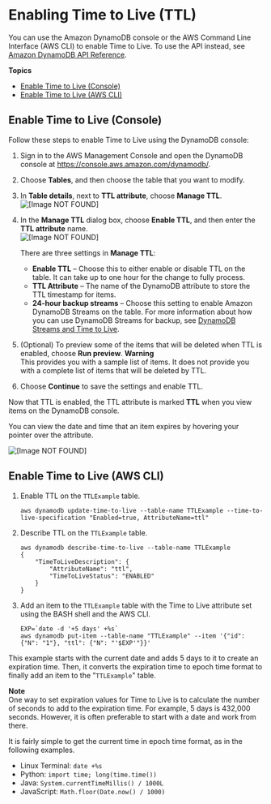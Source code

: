 # Enabling Time to Live \(TTL\)<a name="time-to-live-ttl-how-to"></a>

You can use the Amazon DynamoDB console or the AWS Command Line Interface \(AWS CLI\) to enable Time to Live\. To use the API instead, see [Amazon DynamoDB API Reference](https://docs.aws.amazon.com/amazondynamodb/latest/APIReference/)\.

**Topics**
+ [Enable Time to Live \(Console\)](#time-to-live-ttl-how-to-enable-console)
+ [Enable Time to Live \(AWS CLI\)](#time-to-live-ttl-how-to-enable-cli-sdk)

## Enable Time to Live \(Console\)<a name="time-to-live-ttl-how-to-enable-console"></a>

Follow these steps to enable Time to Live using the DynamoDB console:

1. Sign in to the AWS Management Console and open the DynamoDB console at [https://console\.aws\.amazon\.com/dynamodb/](https://console.aws.amazon.com/dynamodb/)\.

1. Choose **Tables**, and then choose the table that you want to modify\.

1. In **Table details**, next to **TTL attribute**, choose **Manage TTL**\.  
![\[Image NOT FOUND\]](http://docs.aws.amazon.com/amazondynamodb/latest/developerguide/images/ttl_table.png)

1. In the **Manage TTL** dialog box, choose **Enable TTL**, and then enter the **TTL attribute** name\.  
![\[Image NOT FOUND\]](http://docs.aws.amazon.com/amazondynamodb/latest/developerguide/images/ttl_manage.png)

   There are three settings in **Manage TTL**:
   + **Enable TTL** – Choose this to either enable or disable TTL on the table\. It can take up to one hour for the change to fully process\.
   + **TTL Attribute** – The name of the DynamoDB attribute to store the TTL timestamp for items\.
   + **24\-hour backup streams** – Choose this setting to enable Amazon DynamoDB Streams on the table\. For more information about how you can use DynamoDB Streams for backup, see [DynamoDB Streams and Time to Live](time-to-live-ttl-streams.md)\.

1. \(Optional\) To preview some of the items that will be deleted when TTL is enabled, choose **Run preview**\. 
**Warning**  
 This provides you with a sample list of items\. It does not provide you with a complete list of items that will be deleted by TTL\.

1. Choose **Continue** to save the settings and enable TTL\.

Now that TTL is enabled, the TTL attribute is marked **TTL** when you view items on the DynamoDB console\.

You can view the date and time that an item expires by hovering your pointer over the attribute\.

![\[Image NOT FOUND\]](http://docs.aws.amazon.com/amazondynamodb/latest/developerguide/images/ttl_items.png)

## Enable Time to Live \(AWS CLI\)<a name="time-to-live-ttl-how-to-enable-cli-sdk"></a>

1. Enable TTL on the `TTLExample` table\.

   ```
   aws dynamodb update-time-to-live --table-name TTLExample --time-to-live-specification "Enabled=true, AttributeName=ttl"
   ```

1. Describe TTL on the `TTLExample` table\.

   ```
   aws dynamodb describe-time-to-live --table-name TTLExample
   {
       "TimeToLiveDescription": {
           "AttributeName": "ttl",
           "TimeToLiveStatus": "ENABLED"
       }
   }
   ```

1. Add an item to the `TTLExample` table with the Time to Live attribute set using the BASH shell and the AWS CLI\. 

   ```
   EXP=`date -d '+5 days' +%s`
   aws dynamodb put-item --table-name "TTLExample" --item '{"id": {"N": "1"}, "ttl": {"N": "'$EXP'"}}'
   ```

This example starts with the current date and adds 5 days to it to create an expiration time\. Then, it converts the expiration time to epoch time format to finally add an item to the "`TTLExample`" table\. 

**Note**  
 One way to set expiration values for Time to Live is to calculate the number of seconds to add to the expiration time\. For example, 5 days is 432,000 seconds\. However, it is often preferable to start with a date and work from there\.

It is fairly simple to get the current time in epoch time format, as in the following examples\.
+ Linux Terminal: `date +%s`
+ Python: `import time; long(time.time())`
+ Java: `System.currentTimeMillis() / 1000L`
+ JavaScript: `Math.floor(Date.now() / 1000)`